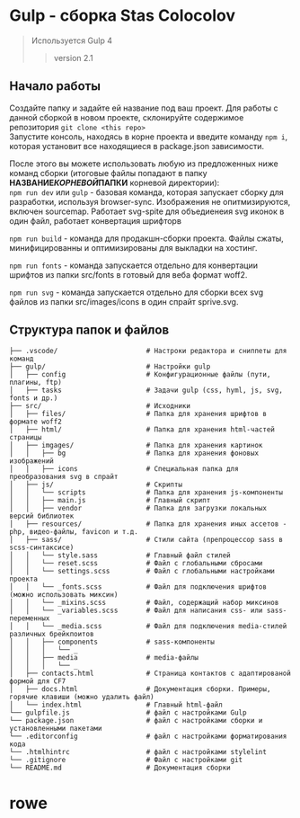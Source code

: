 # Gulp - сборка Stas Colocolov 


> Используется Gulp 4
>> version 2.1

## Начало работы

Создайте папку и задайте ей название под ваш проект.
Для работы с данной сборкой в новом проекте, склонируйте содержимое репозитория `git clone <this repo>` <br>
Запустите консоль, находясь в корне проекта и введите команду `npm i`, которая установит все находящиеся в package.json зависимости.

После этого вы можете использовать любую из предложенных ниже команд сборки (итоговые файлы попадают в папку **НАЗВАНИЕ*КОРНЕВОЙ*ПАПКИ** корневой директории): <br>
`npm run dev` или `gulp` - базовая команда, которая запускает сборку для разработки, используя browser-sync. Изображения не опитмизируются, включен sourcemap. Работает svg-spite для объедиенеия svg иконок в один файл, работает конвертация шрифторв

`npm run build` - команда для продакшн-сборки проекта. Файлы сжаты, минифицированны и оптимизированы для выкладки на хостинг.

`npm run fonts` - команда запускается отдельно для конвертации шрифтов из папки src/fonts в готовый для веба формат woff2.

`npm run svg` - команда запускается отдельно для сборки всех svg файлов из папки src/images/icons в один спрайт sprive.svg.

## Структура папок и файлов

```
├── .vscode/                      # Настроки редактора и сниппеты для команд
├── gulp/                         # Настройки gulp
│   ├── config                    # Конфигурационные файлы (пути, плагины, ftp)
│   ├── tasks                     # Задачи gulp (css, hyml, js, svg, fonts и др.)
├── src/                          # Исходники
│   ├── files/                    # Папка для хранения шрифтов в формате woff2
│   ├── html/                     # Папка для хранения html-частей страницы
│   ├── imgages/                  # Папка для хранения картинок
│   │   ├── bg                    # Папка для хранения фоновых изображений
│   │   ├── icons                 # Специальная папка для преобразования svg в спрайт
│   ├── js/                       # Скрипты
│   │   └── scripts               # Папка для хранения js-компоненты
│   │   ├── main.js               # Главный скрипт
│   │   ├── vendor                # Папка для загрузки локальных версий библиотек
│   ├── resources/                # Папка для хранения иных ассетов - php, видео-файлы, favicon и т.д.
│   ├── sass/                     # Стили сайта (препроцессор sass в scss-синтаксисе)
│   │   └── style.sass            # Главный файл стилей
│   │   └── reset.scss            # Файл с глобальными cбросами
│   │   └── settings.scss         # Файл с глобальными настройками проекта
│   │   └── _fonts.scss           # Файл для подключения шрифтов (можно использовать миксин)
│   │   └── _mixins.scss          # Файл, содержащий набор миксинов
│   │   └── _variables.scss       # Файл для написания css- или sass-переменных
│   │   └── _media.scss           # Файл для подключения media-стилей различных брейкпоитов
│   │   ├── components            # sass-компоненты
│   │   │   └── _
│   │   ├── media                 # media-файлы
│   │   │   └── _
│   ├── contacts.html             # Страница контактов с адаптированой формой для CF7
│   ├── docs.html                 # Документация сборки. Примеры, горячие клавиши (можно удалить файл)
│   └── index.html                # Главный html-файл
└── gulpfile.js                   # файл с настройками Gulp
└── package.json                  # файл с настройками сборки и установленными пакетами
└── .editorconfig                 # файл с настройками форматирования кода
└── .htmlhintrc                   # файл с настройками stylelint
└── .gitignore                    # Файл с настройками git
└── README.md                     # Документация сборки
```
# rowe
